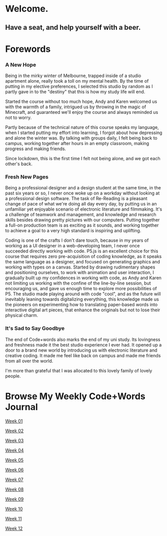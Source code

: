 # Welcome.

## Have a seat, and help yourself with a beer.



# Forewords

### **A New Hope**

Being in the mirky winter of Melbourne, trapped inside of a studio apartment alone, really took a toll on my mental health. By the time of putting in my elective preferences, I selected this studio by random as I partly gave in to the "destiny" that this is how my study life will end.

Started the course without too much hope, Andy and Karen welcomed us with the warmth of a family, intrigued us by throwing in the magic of Minecraft, and guaranteed we'll enjoy the course and always reminded us not to worry.

Partly because of the technical nature of this course speaks my language, when I started putting my effort into learning, I forgot about how depressing and alone the winter was. By talking with groups daily, I felt being back to campus, working together after hours in an empty classroom, making progress and making friends. 

Since lockdown, this is the first time I felt not being alone, and we got each other's back. 

### **Fresh New Pages**

Being a professional designer and a design student at the same time, in the past six years or so, I never once woke up on a workday without looking at a professional design software. The task of Re-Reading is a pleasant change of pace of what we're doing all day every day, by putting us in an unfamiliar yet enjoyable scenario of electronic literature and filmmaking. It's a challenge of teamwork and management, and knowledge and research skills besides drawing pretty pictures with our computers. Putting together a full-on production team is as exciting as it sounds, and working together to achieve a goal to a very high standard is inspiring and uplifting.

Coding is one of the crafts I don't dare touch, because in my years of working as a UI designer in a web-developing team, I never once succeeded directly working with code. P5.js is an excellent choice for this course that requires zero pre-acquisition of coding knowledge, as it speaks the same language as a designer, and focused on generating graphics and working with types on a canvas. Started by drawing rudimentary shapes and positioning ourselves, to work with animation and user interaction, I gradually built up my confidences in working with code, as Andy and Karen not limiting us working with the confine of the line-by-line session, but encouraging us, and gave us enough time to explore more possibilities of P5. The studio made playing around with code "cool", and as the future will inevitably leaning towards digitalizing everything, this knowledge made us the pioneers on experimenting how to translating paper-based words into interactive digital art pieces, that enhance the originals but not to lose their physical charm.

### **It's Sad to Say Goodbye**

The end of Code+words also marks the end of my uni study. Its lovingness and freshness made it the best studio experience I ever had. It opened up a door to a brand new world by introducing us with electronic literature and creative coding. It made me feel like back on campus and made me friends from all over the world. 

I'm more than grateful that I was allocated to this lovely family of lovely people.



# Browse My Weekly Code+Words Journal

[Week 01](https://yutangmoo.github.io/MakeCode/Week_01/)

[Week 02](https://yutangmoo.github.io/MakeCode/Week_02/)

[Week 03](https://yutangmoo.github.io/MakeCode/Week_03/)

[Week 04](https://yutangmoo.github.io/MakeCode/Week_04/)

[Week 05](https://yutangmoo.github.io/MakeCode/Week_05/)

[Week 06](https://yutangmoo.github.io/MakeCode/Week_06/)

[Week 07](https://yutangmoo.github.io/MakeCode/Week_07/)

[Week 08](https://yutangmoo.github.io/MakeCode/Week_08/)

[Week 09](https://yutangmoo.github.io/MakeCode/Week_09/)

[Week 10](https://yutangmoo.github.io/MakeCode/Week_10/)

[Week 11](https://yutangmoo.github.io/MakeCode/Week_11/)

[Week 12](https://yutangmoo.github.io/MakeCode/Week_12/)